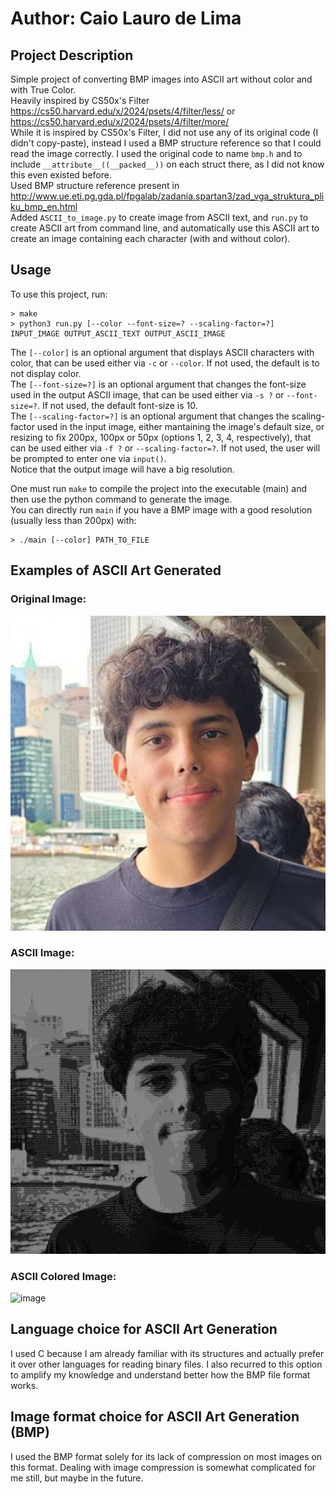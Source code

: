 # Author: Caio Lauro de Lima
## Project Description
Simple project of converting BMP images into ASCII art without color and with True Color.\
Heavily inspired by CS50x's Filter https://cs50.harvard.edu/x/2024/psets/4/filter/less/ or https://cs50.harvard.edu/x/2024/psets/4/filter/more/ \
While it is inspired by CS50x's Filter, I did not use any of its original code (I didn't copy-paste), instead I used a BMP structure reference so that I could read the image correctly. I used the original code to name `bmp.h` and to include `__attribute__((__packed__))` on each struct there, as I did not know this even existed before.\
Used BMP structure reference present in http://www.ue.eti.pg.gda.pl/fpgalab/zadania.spartan3/zad_vga_struktura_pliku_bmp_en.html \
Added `ASCII_to_image.py` to create image from ASCII text, and `run.py` to create ASCII art from command line, and automatically use this ASCII art to create an image containing each character (with and without color).

## Usage
To use this project, run:
```
> make
> python3 run.py [--color --font-size=? --scaling-factor=?] INPUT_IMAGE OUTPUT_ASCII_TEXT OUTPUT_ASCII_IMAGE
```
The `[--color]` is an optional argument that displays ASCII characters with color, that can be used either via `-c` or `--color`. If not used, the default is to not display color. \
The `[--font-size=?]` is an optional argument that changes the font-size used in the output ASCII image, that can be used either via `-s ?` or `--font-size=?`. If not used, the default font-size is 10. \
The `[--scaling-factor=?]` is an optional argument that changes the scaling-factor used in the input image, either mantaining the image's default size, or resizing to fix 200px, 100px or 50px (options 1, 2, 3, 4, respectively), that can be used either via `-f ?` or `--scaling-factor=?`. If not used, the user will be prompted to enter one via `input()`. \
Notice that the output image will have a big resolution.

One must run `make` to compile the project into the executable (main) and then use the python command to generate the image. \
You can directly run `main` if you have a BMP image with a good resolution (usually less than 200px) with:
```
> ./main [--color] PATH_TO_FILE
```

## Examples of ASCII Art Generated
### Original Image:
![image](https://github.com/caio-lauro/cll-ascii-art/blob/main/examples/me.jpg?raw=true)
### ASCII Image:
![image](https://github.com/caio-lauro/cll-ascii-art/blob/main/examples/me-ascii.png?raw=true)
### ASCII Colored Image:
![image](https://github.com/caio-lauro/cll-ascii-art/blob/main/examples/me-ascii-colored.png?raw=true)

## Language choice for ASCII Art Generation
I used C because I am already familiar with its structures and actually prefer it over other languages for reading binary files. I also recurred to this option to amplify my knowledge and understand better how the BMP file format works.

## Image format choice for ASCII Art Generation (BMP)
I used the BMP format solely for its lack of compression on most images on this format. Dealing with image compression is somewhat complicated for me still, but maybe in the future.